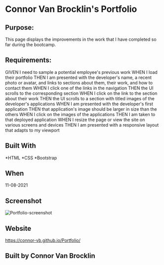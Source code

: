 # Connor Van Brocklin's Portfolio

## Purpose:
This page displays the improvements in the work that I have completed so far during the bootcamp.

## Requirements:
GIVEN I need to sample a potential employee's previous work
WHEN I load their portfolio
THEN I am presented with the developer's name, a recent photo or avatar, and links to sections about them, their work, and how to contact them
WHEN I click one of the links in the navigation
THEN the UI scrolls to the corresponding section
WHEN I click on the link to the section about their work
THEN the UI scrolls to a section with titled images of the developer's applications
WHEN I am presented with the developer's first application
THEN that application's image should be larger in size than the others
WHEN I click on the images of the applications
THEN I am taken to that deployed application
WHEN I resize the page or view the site on various screens and devices
THEN I am presented with a responsive layout that adapts to my viewport

## Built With
*HTML
*CSS
*Bootstrap

## When 
11-08-2021

## Screenshot
![Portfolio-screenshot](https://user-images.githubusercontent.com/90352499/141660346-c92fad7c-64d4-4281-8fc6-6c4c35837b3b.jpeg)

## Website
https://connor-vb.github.io/Portfolio/

## Built by Connor Van Brocklin
